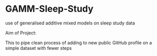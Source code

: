 # GAMM-Sleep-Study

use of generalised additive mixed models on sleep study data



Aim of Project:

This to pipe clean process of adding to new public GitHub profile on a simple dataset with fewer steps





